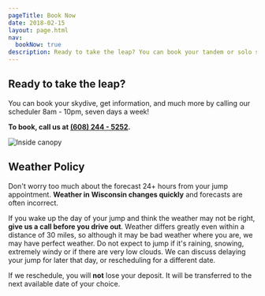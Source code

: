 ```yaml
---
pageTitle: Book Now
date: 2018-02-15
layout: page.html
nav:
  bookNow: true
description: Ready to take the leap? You can book your tandem or solo skydive, get information, and much more by calling our scheduler 8am - 10pm, seven days a week at (608) 244 - 5252!
---
```


## Ready to take the leap?

You can book your skydive, get information, and much more by calling our scheduler 8am - 10pm, seven days a week!

__To book, call us at <a href="tel:6082445252">(608) 244 - 5252</a>.__

<img data-src="../img/inside-canopy.jpg" alt="Inside canopy" class="full-width">

## Weather Policy

Don't worry too much about the forecast 24+ hours from your jump appointment. __Weather in Wisconsin changes quickly__ and forecasts are often incorrect.

If you wake up the day of your jump and think the weather may not be right, __give us a call before you drive out__.  Weather differs greatly even within a distance of 30 miles, so although it may be bad weather where you are, we may have perfect weather.  Do not expect to jump if it's raining, snowing, extremely windy or if there are very low clouds.  We can discuss delaying your jump for later that day, or rescheduling for a different date.

If we reschedule, you will __not__ lose your deposit.  It will be transferred to the next available date of your choice.
